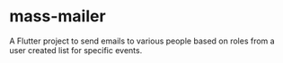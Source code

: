 # mass-mailer

A Flutter project to send emails to various people based on roles from a user created list for specific events.
